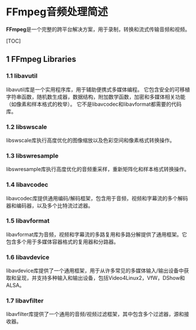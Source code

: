 # FFmpeg音频处理简述

**FFmpeg**是一个完整的跨平台解决方案，用于录制，转换和流式传输音频和视频。


[TOC]

## 1 FFmpeg Libraries
### 1.1 libavutil
libavutil库是一个实用程序库，用于辅助便携式多媒体编程。
它包含安全的可移植字符串函数，随机数生成器，数据结构，附加数学函数，加密和多媒体相关功能（如像素和样本格式的枚举）。
它不是libavcodec和libavformat都需要的代码库。
### 1.2 libswscale
libswscale库执行高度优化的图像缩放以及色彩空间和像素格式转换操作。
### 1.3 libswresample
libswresample库执行高度优化的音频重采样，重新矩阵化和样本格式转换操作。
### 1.4 libavcodec
libavcodec库提供通用编码/解码框架，包含用于音频，视频和字幕流的多个解码器和编码器，以及多个比特流过滤器。
### 1.5 libavformat
libavformat库为音频，视频和字幕流的多路复用和多路分解提供了通用框架。它包含多个用于多媒体容器格式的复用器和分路器。
### 1.6 libavdevice
libavdevice库提供了一个通用框架，用于从许多常见的多媒体输入/输出设备中获取和呈现，并支持多种输入和输出设备，包括Video4Linux2，VfW，DShow和ALSA。
### 1.7 libavfilter
libavfilter库提供了一个通用的音频/视频过滤框架，其中包含多个过滤器，源和接收器。

